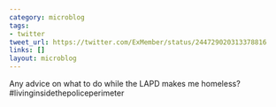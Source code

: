 ```yaml
---
category: microblog
tags:
- twitter
tweet_url: https://twitter.com/ExMember/status/244729020313378816
links: []
layout: microblog
---
```

Any advice on what to do while the LAPD makes me homeless? #livinginsidethepoliceperimeter
